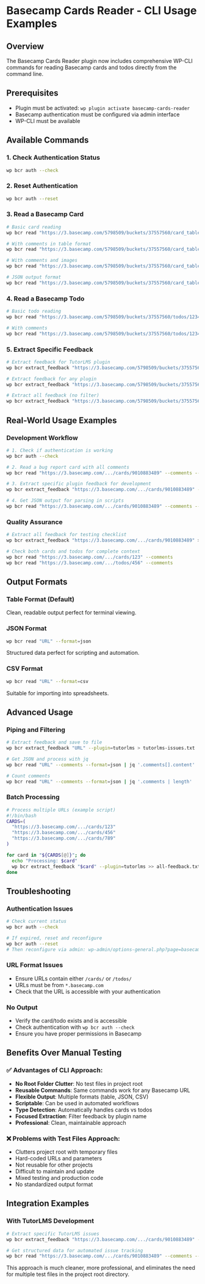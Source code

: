 # Basecamp Cards Reader - CLI Usage Examples

## Overview
The Basecamp Cards Reader plugin now includes comprehensive WP-CLI commands for reading Basecamp cards and todos directly from the command line.

## Prerequisites
- Plugin must be activated: `wp plugin activate basecamp-cards-reader`
- Basecamp authentication must be configured via admin interface
- WP-CLI must be available

## Available Commands

### 1. Check Authentication Status
```bash
wp bcr auth --check
```

### 2. Reset Authentication
```bash
wp bcr auth --reset
```

### 3. Read a Basecamp Card
```bash
# Basic card reading
wp bcr read "https://3.basecamp.com/5798509/buckets/37557560/card_tables/cards/9010883489"

# With comments in table format
wp bcr read "https://3.basecamp.com/5798509/buckets/37557560/card_tables/cards/9010883489" --comments

# With comments and images
wp bcr read "https://3.basecamp.com/5798509/buckets/37557560/card_tables/cards/9010883489" --comments --images

# JSON output format
wp bcr read "https://3.basecamp.com/5798509/buckets/37557560/card_tables/cards/9010883489" --comments --format=json
```

### 4. Read a Basecamp Todo
```bash
# Basic todo reading
wp bcr read "https://3.basecamp.com/5798509/buckets/37557560/todos/1234567890"

# With comments
wp bcr read "https://3.basecamp.com/5798509/buckets/37557560/todos/1234567890" --comments
```

### 5. Extract Specific Feedback
```bash
# Extract feedback for TutorLMS plugin
wp bcr extract_feedback "https://3.basecamp.com/5798509/buckets/37557560/card_tables/cards/9010883489" --plugin=tutorlms

# Extract feedback for any plugin
wp bcr extract_feedback "https://3.basecamp.com/5798509/buckets/37557560/card_tables/cards/9010883489" --plugin=buddypress

# Extract all feedback (no filter)
wp bcr extract_feedback "https://3.basecamp.com/5798509/buckets/37557560/card_tables/cards/9010883489"
```

## Real-World Usage Examples

### Development Workflow
```bash
# 1. Check if authentication is working
wp bcr auth --check

# 2. Read a bug report card with all comments
wp bcr read "https://3.basecamp.com/.../cards/9010883489" --comments --images

# 3. Extract specific plugin feedback for development
wp bcr extract_feedback "https://3.basecamp.com/.../cards/9010883489" --plugin=tutorlms

# 4. Get JSON output for parsing in scripts
wp bcr read "https://3.basecamp.com/.../cards/9010883489" --comments --format=json > feedback.json
```

### Quality Assurance
```bash
# Extract all feedback for testing checklist
wp bcr extract_feedback "https://3.basecamp.com/.../cards/9010883489" > qa-feedback.txt

# Check both cards and todos for complete context
wp bcr read "https://3.basecamp.com/.../cards/123" --comments
wp bcr read "https://3.basecamp.com/.../todos/456" --comments
```

## Output Formats

### Table Format (Default)
Clean, readable output perfect for terminal viewing.

### JSON Format
```bash
wp bcr read "URL" --format=json
```
Structured data perfect for scripting and automation.

### CSV Format
```bash
wp bcr read "URL" --format=csv
```
Suitable for importing into spreadsheets.

## Advanced Usage

### Piping and Filtering
```bash
# Extract feedback and save to file
wp bcr extract_feedback "URL" --plugin=tutorlms > tutorlms-issues.txt

# Get JSON and process with jq
wp bcr read "URL" --comments --format=json | jq '.comments[].content'

# Count comments
wp bcr read "URL" --comments --format=json | jq '.comments | length'
```

### Batch Processing
```bash
# Process multiple URLs (example script)
#!/bin/bash
CARDS=(
  "https://3.basecamp.com/.../cards/123"
  "https://3.basecamp.com/.../cards/456"
  "https://3.basecamp.com/.../cards/789"
)

for card in "${CARDS[@]}"; do
  echo "Processing: $card"
  wp bcr extract_feedback "$card" --plugin=tutorlms >> all-feedback.txt
done
```

## Troubleshooting

### Authentication Issues
```bash
# Check current status
wp bcr auth --check

# If expired, reset and reconfigure
wp bcr auth --reset
# Then reconfigure via admin: wp-admin/options-general.php?page=basecamp-reader
```

### URL Format Issues
- Ensure URLs contain either `/cards/` or `/todos/`
- URLs must be from `*.basecamp.com`
- Check that the URL is accessible with your authentication

### No Output
- Verify the card/todo exists and is accessible
- Check authentication with `wp bcr auth --check`
- Ensure you have proper permissions in Basecamp

## Benefits Over Manual Testing

### ✅ Advantages of CLI Approach:
- **No Root Folder Clutter**: No test files in project root
- **Reusable Commands**: Same commands work for any Basecamp URL
- **Flexible Output**: Multiple formats (table, JSON, CSV)
- **Scriptable**: Can be used in automated workflows
- **Type Detection**: Automatically handles cards vs todos
- **Focused Extraction**: Filter feedback by plugin name
- **Professional**: Clean, maintainable approach

### ❌ Problems with Test Files Approach:
- Clutters project root with temporary files
- Hard-coded URLs and parameters
- Not reusable for other projects
- Difficult to maintain and update
- Mixed testing and production code
- No standardized output format

## Integration Examples

### With TutorLMS Development
```bash
# Extract specific TutorLMS issues
wp bcr extract_feedback "https://3.basecamp.com/.../cards/9010883489" --plugin=tutorlms

# Get structured data for automated issue tracking
wp bcr read "https://3.basecamp.com/.../cards/9010883489" --comments --format=json | jq '.comments[] | {author: .author, content: .content, date: .created_at}'
```

This approach is much cleaner, more professional, and eliminates the need for multiple test files in the project root directory.